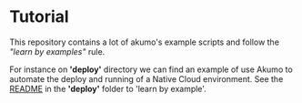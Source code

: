 # Tutorial
This repository contains a lot of akumo's example scripts and follow the <i>"learn by examples"</i> rule.

For instance on <b>'deploy'</b> directory we can find an example of use Akumo to automate the deploy and running of a Native Cloud environment. See the <a href="https://github.com/akumoplatform/tutorial/tree/main/deploy">README</a> in the <b>'deploy'</b> folder to 'learn by example'.